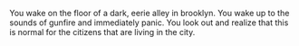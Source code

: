 You wake on the floor of a dark, eerie alley in brooklyn. You wake up to the sounds of gunfire and immediately panic. You look out and realize that this is normal for the citizens that are living in the city. 